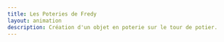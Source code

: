 ```yaml
---
title: Les Poteries de Fredy
layout: animation
description: Création d'un objet en poterie sur le tour de potier.
---
```


